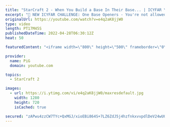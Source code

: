 ```yaml
---
title: "StarCraft 2 - When You Build a Base In Their Base... | ICYFAR \"Siege Tactics\" G1"
excerpt: "🤯 NEW ICYFAR CHALLENGE: One Base Openers - You're not allowed to start building an expansion until after 5:00. Send submissions to eonblu95@gmail.com as attachment AND only ICYFAR as the subject. Max 1 replay per person. Latest submission is on the 21st May. -- 🤯 In this week’s episode of I Cast Your"
originalUrl: https://youtube.com/watch?v=e4q2aK8jjW0
type: video
length: PT17M45S
publishedDateTime: 2022-04-28T06:30:12Z
heat: 50

featuredContent: "<iframe width=\"800\" height=\"500\" frameborder=\"0\" src=\"https://www.youtube.com/embed/e4q2aK8jjW0\" allow=\"accelerometer; autoplay; encrypted-media; gyroscope; picture-in-picture\" allowfullscreen></iframe>"

provider:
  name: PiG
  domain: youtube.com

topics:
  - StarCraft 2

images:
  - url: https://i.ytimg.com/vi/e4q2aK8jjW0/maxresdefault.jpg
    width: 1280
    height: 720
    isCached: true

secured: "zAPwu4zzCW7TYc+QxMGJ/xioEBi864S+7LZ6ZdJ5j4hzfnkxvvpdlDeV24wU0IpZfMr8M6CRlJwSESdKHrRfF2UBbFlh9qDfvsSw4JFllp/yJ+qm4+caEK/rrXNoBiNGNbbrU2yJKMadEw2tZxhsRUhvjjxR8+Ht9hKxMfWMbtWdMx9sBciNXwDDvoZrscgOYNjLgNBrRYExDM7KgoUO9B//uIeaojOY19R/C2ne/HWXKjd4X9TQrXzC95X+Sm7g+Q/iPNUwjxOyR+Itnq1OgurHVu/WGF+NVSDT01OPkLGFBW5vi6PVPhz+Wo3e3svUv0ye44mWCdfF2z8NaEieE8ja86QczDGtU3Nw3Me7By9cZ8ed5FbZ/vDTSqK/meSleDgplTGgbPG4mxv87J3mpFSMub/QYaHsQGfZfJ0QH7U=;RusUX3hQwmSg6Y6afeDlQA=="
---
```


